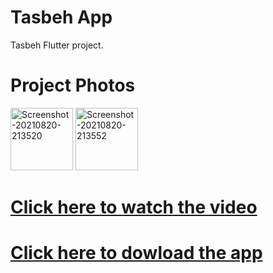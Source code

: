 # Tasbeh App

Tasbeh Flutter project.

# Project Photos
<a href="https://ibb.co/qDXNVKn"><img src="https://i.ibb.co/3TGpQ2s/Screenshot-20210820-213520.jpg" alt="Screenshot-20210820-213520" border="0" width="100"></a>
<a href="https://ibb.co/5Mwprz6"><img src="https://i.ibb.co/vwRy3rH/Screenshot-20210820-213552.jpg" alt="Screenshot-20210820-213552" border="0" width="100"></a>

# [Click here to watch the video](https://youtu.be/Y7lrJs5l_so)
# [Click here to dowload the app](https://github.com/AlijonXr/Tasbeh/raw/main/app-armeabi-v7a-release.apk)
